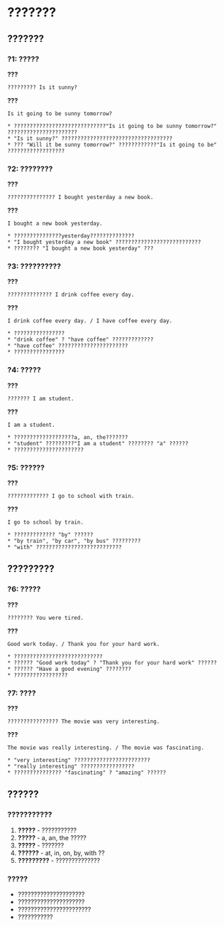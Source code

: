 # ???????

## ???????

### ?1: ?????
**???**
```
????????? Is it sunny?
```

**???**
```
Is it going to be sunny tomorrow?

* ?????????????????????????????"Is it going to be sunny tomorrow?" ??????????????????????
* "Is it sunny?" ???????????????????????????????????
* ??? "Will it be sunny tomorrow?" ????????????"Is it going to be" ??????????????????
```

### ?2: ????????
**???**
```
??????????????? I bought yesterday a new book.
```

**???**
```
I bought a new book yesterday.

* ???????????????yesterday??????????????
* "I bought yesterday a new book" ???????????????????????????
* ???????? "I bought a new book yesterday" ???
```

### ?3: ??????????
**???**
```
?????????????? I drink coffee every day.
```

**???**
```
I drink coffee every day. / I have coffee every day.

* ????????????????
* "drink coffee" ? "have coffee" ?????????????
* "have coffee" ??????????????????????
* ????????????????
```

### ?4: ?????
**???**
```
??????? I am student.
```

**???**
```
I am a student.

* ???????????????????a, an, the???????
* "student" ?????????"I am a student" ???????? "a" ??????
* ??????????????????????
```

### ?5: ??????
**???**
```
????????????? I go to school with train.
```

**???**
```
I go to school by train.

* ????????????? "by" ??????
* "by train", "by car", "by bus" ?????????
* "with" ???????????????????????????
```

## ?????????

### ?6: ?????
**???**
```
???????? You were tired.
```

**???**
```
Good work today. / Thank you for your hard work.

* ????????????????????????????
* ?????? "Good work today" ? "Thank you for your hard work" ??????
* ?????? "Have a good evening" ????????
* ?????????????????
```

### ?7: ????
**???**
```
???????????????? The movie was very interesting.
```

**???**
```
The movie was really interesting. / The movie was fascinating.

* "very interesting" ????????????????????????
* "really interesting" ?????????????????
* ??????????????? "fascinating" ? "amazing" ??????
```

## ??????

### ???????????
1. **?????** - ???????????
2. **?????** - a, an, the ?????
3. **?????** - ???????
4. **??????** - at, in, on, by, with ??
5. **?????????** - ??????????????

### ?????
- ?????????????????????
- ?????????????????????
- ???????????????????????
- ???????????
